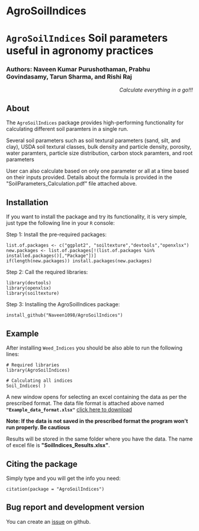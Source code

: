 # AgroSoilIndices
# `AgroSoilIndices` Soil parameters useful in agronomy practices
<!-- badges: start -->
### Authors: Naveen Kumar Purushothaman, Prabhu Govindasamy, Tarun Sharma, and Rishi Raj
<!-- badges: end -->
<em><p align="right"> Calculate everything in a go!!! </p></em>

## About
The `AgroSoilIndices` package provides high-performing functionality for 
calculating different soil paramters in a single run.

Several soil parameters such as soil textural parameters (sand, silt, and clay), USDA soil textural classes,
bulk density and particle density, porosity, water paramters, particle size distribution, carbon stock paramters, and root parameters

 User can also calculate based on only one parameter or all at a time based on their inputs provided.
 Details about the formula is provided in the "SoilParameters_Calculation.pdf" file attached above.

## Installation 
If you want to install the package and try its functionality, it is very simple,
just type the following line in your `R` console:

Step 1: Install the pre-required packages: 
```
list.of.packages <- c("ggplot2", "soiltexture","devtools","openxlsx")
new.packages <- list.of.packages[!(list.of.packages %in% installed.packages()[,"Package"])]
if(length(new.packages)) install.packages(new.packages)
```
Step 2: Call the required libraries: 
```
library(devtools)
library(openxlsx)
library(soiltexture)
```
Step 3: Installing the AgroSoilIndices package: 
```
install_github("Naveen1098/AgroSoilIndices")
```
## Example 
After installing `Weed_Indices` you should be also able to run the following lines:
```
# Required libraries
library(AgroSoilIndices)

# Calculating all indices
Soil_Indices( )
```
A new window opens for selecting an excel containing the data as per the prescribed format. 
The data file format is attached above named __`"Example_data_format.xlsx"`__ [click here to download](https://github.com/Naveen1098/AgroSoilIndices/blob/main/Example_data_format.xlsx "download")


**Note: If the data is not saved in the prescribed format the program won't run properly. Be cautious**

Results will be stored in the same folder where you have the data. The name of excel file is **"SoilIndices_Results.xlsx"**.

## Citing the package
Simply type and you will get the info you need:
```
citation(package = "AgroSoilIndices")
```
## Bug report and development version

You can create an [issue](https://github.com/Naveen1098/AgroSoilIndices/issues) on github. 
